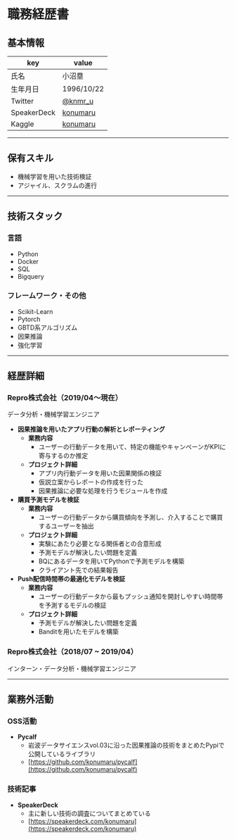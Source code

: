 # 職務経歴書

## 基本情報

| key         | value                                        |
| ----------- | -------------------------------------------- |
| 氏名        | 小沼塁                                       |
| 生年月日    | 1996/10/22                                   |
| Twitter     | [@knmr_u](https://twitter.com/knmr_u)        |
| SpeakerDeck | [konumaru](https://speakerdeck.com/konumaru) |
| Kaggle      | [konumaru](https://www.kaggle.com/konumaru)  |

---

## 保有スキル

- 機械学習を用いた技術検証
- アジャイル、スクラムの進行

---

## 技術スタック
### 言語

- Python
- Docker
- SQL
- Bigquery

### フレームワーク・その他

- Scikit-Learn
- Pytorch
- GBTD系アルゴリズム
- 因果推論
- 強化学習

---

## 経歴詳細
### Repro株式会社（2019/04〜現在）

データ分析・機械学習エンジニア

- **因果推論を用いたアプリ行動の解析とレポーティング**
  - **業務内容**
    - ユーザーの行動データを用いて、特定の機能やキャンペーンがKPIに寄与するのか推定
  - **プロジェクト詳細**
    - アプリ内行動データを用いた因果関係の検証
    - 仮説立案からレポートの作成を行った
    - 因果推論に必要な処理を行うモジュールを作成
- **購買予測モデルを検証**
  - **業務内容**
    - ユーザーの行動データから購買傾向を予測し、介入することで購買するユーザーを抽出
  - **プロジェクト詳細**
    - 実験にあたり必要となる関係者との合意形成
    - 予測モデルが解決したい問題を定義
    - BQにあるデータを用いてPythonで予測モデルを構築
    - クライアント先での結果報告
- **Push配信時間帯の最適化モデルを検証**
  - **業務内容**
    - ユーザーの行動データから最もプッシュ通知を開封しやすい時間帯を予測するモデルの検証
  - **プロジェクト詳細**
    - 予測モデルが解決したい問題を定義
    - Banditを用いたモデルを構築

### Repro株式会社（2018/07 ~ 2019/04）

インターン・データ分析・機械学習エンジニア


<!-- Template:
### 会社名 (YYYY/MM ~ YYYY/MM)

主な職務について

- **プロジェクト名**
  - **業務内容**
  - **実績**
 -->

---

## 業務外活動

### OSS活動

- **Pycalf**
  - 岩波データサイエンスvol.03に沿った因果推論の技術をまとめたPypiで公開しているライブラリ
  - [https://github.com/konumaru/pycalf](https://github.com/konumaru/pycalf)

<!-- Template:
- **活動名**
  - 主な内容
  - [url](url)
 -->

### 技術記事

- **SpeakerDeck**
    - 主に新しい技術の調査についてまとめている
    - [https://speakerdeck.com/konumaru](https://speakerdeck.com/konumaru)


<!-- Template:
- **Platform**
  - 主な内容
  - [url](url)
 -->
